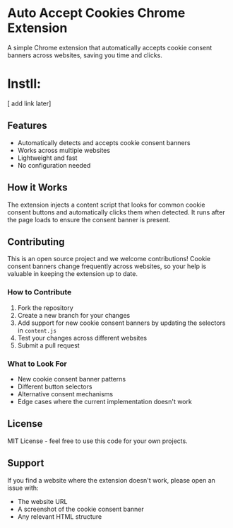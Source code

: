 # Auto Accept Cookies Chrome Extension

A simple Chrome extension that automatically accepts cookie consent banners across websites, saving you time and clicks.

# Instll:

[ add link later]

## Features

- Automatically detects and accepts cookie consent banners
- Works across multiple websites
- Lightweight and fast
- No configuration needed

## How it Works

The extension injects a content script that looks for common cookie consent buttons and automatically clicks them when detected. It runs after the page loads to ensure the consent banner is present.

## Contributing

This is an open source project and we welcome contributions! Cookie consent banners change frequently across websites, so your help is valuable in keeping the extension up to date.

### How to Contribute

1. Fork the repository
2. Create a new branch for your changes
3. Add support for new cookie consent banners by updating the selectors in `content.js`
4. Test your changes across different websites
5. Submit a pull request

### What to Look For

- New cookie consent banner patterns
- Different button selectors
- Alternative consent mechanisms
- Edge cases where the current implementation doesn't work

## License

MIT License - feel free to use this code for your own projects.

## Support

If you find a website where the extension doesn't work, please open an issue with:

- The website URL
- A screenshot of the cookie consent banner
- Any relevant HTML structure
